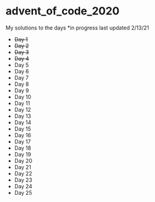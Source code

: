 # advent_of_code_2020
My solutions to the days *in progress
last updated 2/13/21

- ~~Day 1~~
- ~~Day 2~~
- ~~Day 3~~
- ~~Day 4~~
- Day 5
- Day 6
- Day 7
- Day 8
- Day 9
- Day 10
- Day 11
- Day 12
- Day 13
- Day 14
- Day 15
- Day 16
- Day 17
- Day 18
- Day 19
- Day 20
- Day 21
- Day 22
- Day 23
- Day 24
- Day 25
